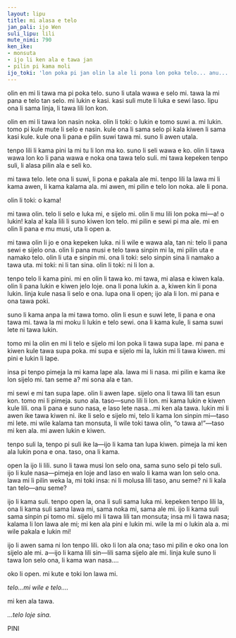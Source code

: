 ```yaml
---
layout: lipu
title: mi alasa e telo
jan_pali: ijo Wen
suli_lipu: lili
mute_nimi: 790
ken_ike:
- monsuta
- ijo li ken ala e tawa jan
- pilin pi kama moli
ijo_toki: 'lon poka pi jan olin la ale li pona lon poka telo... anu...'
---
```



olin en mi li tawa ma pi poka telo. suno li utala wawa e selo mi. tawa la mi pana e telo tan selo. mi lukin e kasi. kasi suli mute li luka e sewi laso. lipu ona li sama linja, li tawa lili lon kon. 

olin en mi li tawa lon nasin noka. olin li toki: o lukin e tomo suwi a. mi lukin. tomo pi kule mute li selo e nasin. kule ona li sama selo pi kala kiwen li sama kasi kule. kule ona li pana e pilin suwi tawa mi. suno li awen utala. 

tenpo lili li kama pini la mi tu li lon ma ko. suno li seli wawa e ko. olin li tawa wawa lon ko li pana wawa e noka ona tawa telo suli. mi tawa kepeken tenpo suli, li alasa pilin ala e seli ko. 

mi tawa telo. lete ona li suwi, li pona e pakala ale mi. tenpo lili la lawa mi li kama awen, li kama kalama ala. mi awen, mi pilin e telo lon noka. ale li pona. 

olin li toki: o kama!

mi tawa olin. telo li selo e luka mi, e sijelo mi. olin li mu lili lon poka mi—a! o lukin! kala a! kala lili li suno kiwen lon telo. mi pilin e sewi pi ma ale. mi en olin li pana e mu musi, uta li open a. 

mi tawa olin li jo e ona kepeken luka. ni li wile e wawa ala, tan ni: telo li pana sewi e sijelo ona. olin li pana musi e telo tawa sinpin mi la, mi pilin uta e namako telo. olin li uta e sinpin mi. ona li toki: selo sinpin sina li namako a tawa uta. mi toki: ni li tan sina. olin li toki: ni li lon a. 

tenpo telo li kama pini. mi en olin li tawa ko. mi tawa, mi alasa e kiwen kala. olin li pana lukin e kiwen jelo loje. ona li pona lukin a. a, kiwen kin li pona lukin. linja kule nasa li selo e ona. lupa ona li open; ijo ala li lon. mi pana e ona tawa poki. 

suno li kama anpa la mi tawa tomo. olin li esun e suwi lete, li pana e ona tawa mi. tawa la mi moku li lukin e telo sewi. ona li kama kule, li sama suwi lete ni tawa lukin. 

tomo mi la olin en mi li telo e sijelo mi lon poka li tawa supa lape. mi pana e kiwen kule tawa supa poka. mi supa e sijelo mi la, lukin mi li tawa kiwen. mi pini e lukin li lape. 

insa pi tenpo pimeja la mi kama lape ala. lawa mi li nasa. mi pilin e kama ike lon sijelo mi. tan seme a? mi sona ala e tan. 

mi sewi e mi tan supa lape. olin li awen lape. sijelo ona li tawa lili tan esun kon. tomo mi li pimeja. suno ala. taso—suno lili li lon. mi kama lukin e kiwen kule lili. ona li pana e suno nasa, e laso lete nasa…mi ken ala tawa. lukin mi li awen ike tawa kiwen ni. ike li selo e sijelo mi, telo li kama lon sinpin mi—taso mi lete. mi wile kalama tan monsuta, li wile toki tawa olin, “o tawa a!”—taso mi ken ala. mi awen lukin e kiwen. 

tenpo suli la, tenpo pi suli ike la—ijo li kama tan lupa kiwen. pimeja la mi ken ala lukin pona e ona. taso, ona li kama. 

open la ijo li lili. suno li tawa musi lon selo ona, sama suno selo pi telo suli. ijo li kule nasa—pimeja en loje and laso en walo li kama wan lon selo ona. lawa mi li pilin weka la, mi toki insa: ni li molusa lili taso, anu seme? ni li kala tan telo—anu seme? 

ijo li kama suli. tenpo open la, ona li suli sama luka mi. kepeken tenpo lili la, ona li kama suli sama lawa mi, sama noka mi, sama ale mi. ijo li kama suli sama sinpin pi tomo mi. sijelo mi li tawa lili tan monsuta; insa mi li tawa nasa; kalama li lon lawa ale mi; mi ken ala pini e lukin mi. wile la mi o lukin ala a. mi wile pakala e lukin mi! 

ijo li awen sama ni lon tenpo lili. oko li lon ala ona; taso mi pilin e oko ona lon sijelo ale mi. a—ijo li kama lili sin—lili sama sijelo ale mi. linja kule suno li tawa lon selo ona, li kama wan nasa…. 

oko li open. mi kute e toki lon lawa mi.

*telo…mi wile e telo….*

mi ken ala tawa.

*…telo loje sina.*

PINI
